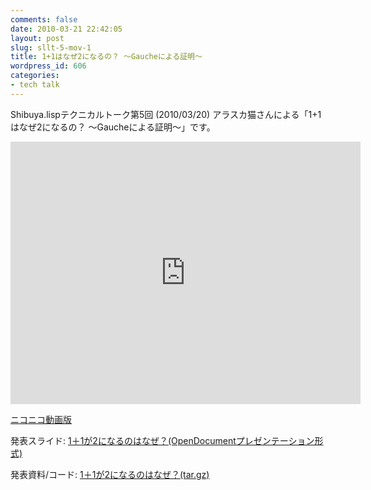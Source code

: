 ```yaml
---
comments: false
date: 2010-03-21 22:42:05
layout: post
slug: sllt-5-mov-1
title: 1+1はなぜ2になるの？ 〜Gaucheによる証明〜
wordpress_id: 606
categories:
- tech talk
---
```


Shibuya.lispテクニカルトーク第5回 (2010/03/20) アラスカ猫さんによる「1+1はなぜ2になるの？ ～Gaucheによる証明～」です。   

<iframe width="560" height="420" src="http://www.youtube.com/embed/fravTDgk79U" frameborder="0" allowfullscreen="allowfullscreen"></iframe>

[ニコニコ動画版](http://www.nicovideo.jp/watch/sm10103441)

発表スライド:
[1＋1が2になるのはなぜ？(OpenDocumentプレゼンテーション形式)](http://tips.lisp-users.org/talk/05/1＋1が2になるのはなぜ？.odp)

発表資料/コード:
[1＋1が2になるのはなぜ？(tar.gz)](http://tips.lisp-users.org/talk/05/ShibuyaLT.tar.gz)


